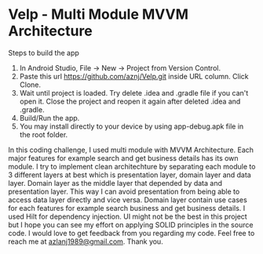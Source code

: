 # Velp - Multi Module MVVM Architecture

Steps to build the app
1. In Android Studio, File -> New -> Project from Version Control.
2. Paste this url https://github.com/aznj/Velp.git inside URL column. Click Clone.
3. Wait until project is loaded. Try delete .idea and .gradle file if you can't open it. Close the project and reopen it again after deleted .idea and .gradle.
4. Build/Run the app.
5. You may install directly to your device by using app-debug.apk file in the root folder.

In this coding challenge, I used multi module with MVVM Architecture. Each major features for example search and get business details has its own module. I try to implement clean architechture by separating each module to 3 different layers at best which is presentation layer, domain layer and data layer. Domain layer as the middle layer that depended by data and presentation layer. This way I can avoid presentation from being able to access data layer directly and vice versa. Domain layer contain use cases for each features for example search business and get business details. I used Hilt for dependency injection. UI might not be the best in this project but I hope you can see my effort on applying SOLID principles in the source code. I would love to get feedback from you regarding my code. Feel free to reach me at azlanj1989@gmail.com. Thank you.
